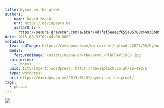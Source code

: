 ```yaml
---
title: Hyena on the prowl
authors:
  - name: David Peach
    url: https://davidpeach.me
    avatarUrl: >-
      https://secure.gravatar.com/avatar/4d7faf5eee1f055a85788c44936b8995eaab6dfb004e7854ec747ccb272e91ee?s=96&d=mm&r=g
date: 2015-08-31T09:44:00.000Z
metadata:
  featuredImage: https://davidpeach.me/wp-content/uploads/2023/08/Hyena-on-the-prowl.jpg
  media:
    featuredImage: /assets/Hyena-on-the-prowl-nlNP8AVljD86.jpg
  categories:
    - Photos
  uuid: 11ty/import::wordpress::https://davidpeach.co.uk/?p=49276
  type: wordpress
  url: https://davidpeach.me/2015/08/31/hyena-on-the-prowl/
tags:
  - photos
---
```

[![](/assets/Hyena-on-the-prowl-1159x1536-RK6RcNk1IiHn.jpg)](/assets/Hyena-on-the-prowl-1159x1536-RK6RcNk1IiHn.jpg)
